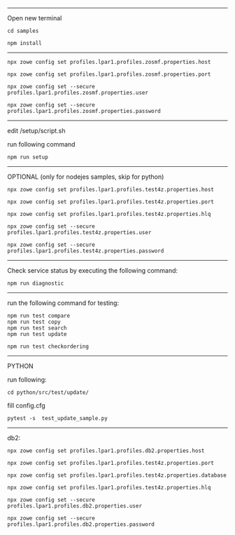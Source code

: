 *****
Open new terminal 

`cd samples`

`npm install`
*****

`npx zowe config set profiles.lpar1.profiles.zosmf.properties.host`

`npx zowe config set profiles.lpar1.profiles.zosmf.properties.port`

`npx zowe config set --secure profiles.lpar1.profiles.zosmf.properties.user`
 
`npx zowe config set --secure profiles.lpar1.profiles.zosmf.properties.password`
***
edit /setup/script.sh

run following command

`npm run setup`
***
OPTIONAL (only for nodejes samples, skip for python)

`npx zowe config set profiles.lpar1.profiles.test4z.properties.host`

`npx zowe config set profiles.lpar1.profiles.test4z.properties.port`

`npx zowe config set profiles.lpar1.profiles.test4z.properties.hlq`

`npx zowe config set --secure profiles.lpar1.profiles.test4z.properties.user`

`npx zowe config set --secure profiles.lpar1.profiles.test4z.properties.password`
***
Check service status by executing the following command:

`npm run diagnostic`

***
run the following command for testing:

    npm run test compare
    npm run test copy
    npm run test search
    npm run test update
    
    npm run test checkordering    
***
PYTHON

run following: 

    cd python/src/test/update/ 

fill config.cfg

    pytest -s  test_update_sample.py 
------------



db2:

`npx zowe config set profiles.lpar1.profiles.db2.properties.host`

`npx zowe config set profiles.lpar1.profiles.test4z.properties.port`

`npx zowe config set profiles.lpar1.profiles.test4z.properties.database`

`npx zowe config set profiles.lpar1.profiles.test4z.properties.hlq`



`npx zowe config set --secure profiles.lpar1.profiles.db2.properties.user`

`npx zowe config set --secure profiles.lpar1.profiles.db2.properties.password`
